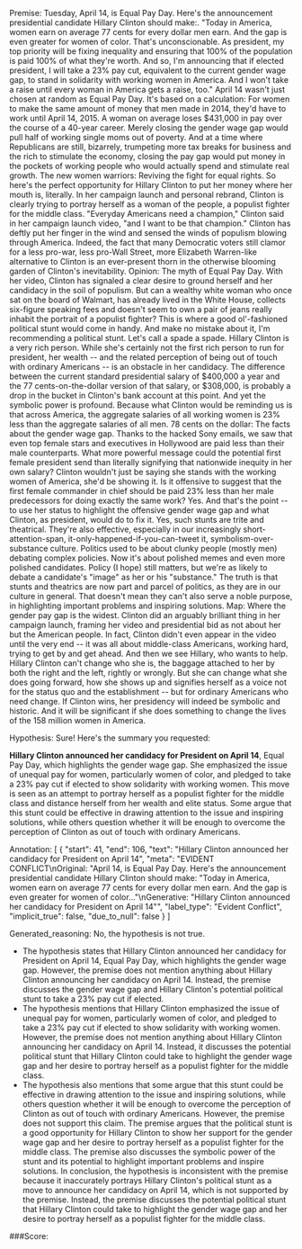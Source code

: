 
Premise:
Tuesday, April 14, is Equal Pay Day. Here's the announcement presidential candidate Hillary Clinton should make:. "Today in America, women earn on average 77 cents for every dollar men earn.  And the gap is even greater for women of color. That's unconscionable.  As president, my top priority will be fixing inequality and ensuring that 100% of the population is paid 100% of what they're worth.  And so, I'm announcing that if elected president, I will take a 23% pay cut, equivalent to the current gender wage gap, to stand in solidarity with working women in America. And I won't take a raise until every woman in America gets a raise, too." April 14 wasn't just chosen at random as Equal Pay Day. It's based on a calculation: For women to make the same amount of money that men made in 2014, they'd have to work until April 14, 2015. A woman on average loses $431,000 in pay over the course of a 40-year career. Merely closing the gender wage gap would pull half of working single moms out of poverty.  And at a time where Republicans are still, bizarrely, trumpeting more tax breaks for business and the rich to stimulate the economy, closing the pay gap would put money in the pockets of working people who would actually spend and stimulate real growth. The new women warriors: Reviving the fight for equal rights. So here's the perfect opportunity for Hillary Clinton to put her money where her mouth is, literally. In her campaign launch and personal rebrand, Clinton is clearly trying to portray herself as a woman of the people, a populist fighter for the middle class. "Everyday Americans need a champion," Clinton said in her campaign launch video, "and I want to be that champion." Clinton has deftly put her finger in the wind and sensed the winds of populism blowing through America. Indeed, the fact that many Democratic voters still clamor for a less pro-war, less pro-Wall Street, more Elizabeth Warren-like alternative to Clinton is an ever-present thorn in the otherwise blooming garden of Clinton's inevitability. Opinion: The myth of Equal Pay Day. With her video, Clinton has signaled a clear desire to ground herself and her candidacy in the soil of populism. But can a wealthy white woman who once sat on the board of Walmart, has already lived in the White House, collects six-figure speaking fees and doesn't seem to own a pair of jeans really inhabit the portrait of a populist fighter? This is where a good ol'-fashioned political stunt would come in handy.  And make no mistake about it, I'm recommending a political stunt. Let's call a spade a spade. Hillary Clinton is a very rich person. While she's certainly not the first rich person to run for president, her wealth -- and the related perception of being out of touch with ordinary Americans -- is an obstacle in her candidacy. The difference between the current standard presidential salary of $400,000 a year and the 77 cents-on-the-dollar version of that salary, or $308,000, is probably a drop in the bucket in Clinton's bank account at this point. And yet the symbolic power is profound. Because what Clinton would be reminding us is that across America, the aggregate salaries of all working women is 23% less than the aggregate salaries of all men. 78 cents on the dollar: The facts about the gender wage gap. Thanks to the hacked Sony emails, we saw that even top female stars and executives in Hollywood are paid less than their male counterparts. What more powerful message could the potential first female president send than literally signifying that nationwide inequity in her own salary? Clinton wouldn't just be saying she stands with the working women of America, she'd be showing it. Is it offensive to suggest that the first female commander in chief should be paid 23% less than her male predecessors for doing exactly the same work?  Yes. And that's the point -- to use her status to highlight the offensive gender wage gap and what Clinton, as president, would do to fix it. Yes, such stunts are trite and theatrical.  They're also effective, especially in our increasingly short-attention-span, it-only-happened-if-you-can-tweet it, symbolism-over-substance culture. Politics used to be about clunky people (mostly men) debating complex policies. Now it's about polished memes and even more polished candidates. Policy (I hope) still matters, but we're as likely to debate a candidate's "image" as her or his "substance." The truth is that stunts and theatrics are now part and parcel of politics, as they are in our culture in general. That doesn't mean they can't also serve a noble purpose, in highlighting important problems and inspiring solutions. Map: Where the gender pay gap is the widest. Clinton did an arguably brilliant thing in her campaign launch, framing her video and presidential bid as not about her but the American people. In fact, Clinton didn't even appear in the video until the very end -- it was all about middle-class Americans, working hard, trying to get by and get ahead. And then we see Hillary, who wants to help. Hillary Clinton can't change who she is, the baggage attached to her by both the right and the left, rightly or wrongly. But she can change what she does going forward, how she shows up and signifies herself as a voice not for the status quo and the establishment -- but for ordinary Americans who need change. If Clinton wins, her presidency will indeed be symbolic and historic. And it will be significant if she does something to change the lives of the 158 million women in America.


Hypothesis:
Sure! Here's the summary you requested:

**Hillary Clinton announced her candidacy for President on April 14**, Equal Pay Day, which highlights the gender wage gap. She emphasized the issue of unequal pay for women, particularly women of color, and pledged to take a 23% pay cut if elected to show solidarity with working women. This move is seen as an attempt to portray herself as a populist fighter for the middle class and distance herself from her wealth and elite status. Some argue that this stunt could be effective in drawing attention to the issue and inspiring solutions, while others question whether it will be enough to overcome the perception of Clinton as out of touch with ordinary Americans.

Annotation:
[
  {
    "start": 41,
    "end": 106,
    "text": "Hillary Clinton announced her candidacy for President on April 14",
    "meta": "EVIDENT CONFLICT\nOriginal: \"April 14, is Equal Pay Day. Here's the announcement presidential candidate Hillary Clinton should make: \"Today in America, women earn on average 77 cents for every dollar men earn. And the gap is even greater for women of color...\"\nGenerative: \"Hillary Clinton announced her candidacy for President on April 14\"",
    "label_type": "Evident Conflict",
    "implicit_true": false,
    "due_to_null": false
  }
]

Generated_reasoning:
No, the hypothesis is not true. 
- The hypothesis states that Hillary Clinton announced her candidacy for President on April 14, Equal Pay Day, which highlights the gender wage gap. However, the premise does not mention anything about Hillary Clinton announcing her candidacy on April 14. Instead, the premise discusses the gender wage gap and Hillary Clinton's potential political stunt to take a 23% pay cut if elected. 
- The hypothesis mentions that Hillary Clinton emphasized the issue of unequal pay for women, particularly women of color, and pledged to take a 23% pay cut if elected to show solidarity with working women. However, the premise does not mention anything about Hillary Clinton announcing her candidacy on April 14. Instead, it discusses the potential political stunt that Hillary Clinton could take to highlight the gender wage gap and her desire to portray herself as a populist fighter for the middle class. 
- The hypothesis also mentions that some argue that this stunt could be effective in drawing attention to the issue and inspiring solutions, while others question whether it will be enough to overcome the perception of Clinton as out of touch with ordinary Americans. However, the premise does not support this claim. The premise argues that the political stunt is a good opportunity for Hillary Clinton to show her support for the gender wage gap and her desire to portray herself as a populist fighter for the middle class. The premise also discusses the symbolic power of the stunt and its potential to highlight important problems and inspire solutions. In conclusion, the hypothesis is inconsistent with the premise because it inaccurately portrays Hillary Clinton's political stunt as a move to announce her candidacy on April 14, which is not supported by the premise. Instead, the premise discusses the potential political stunt that Hillary Clinton could take to highlight the gender wage gap and her desire to portray herself as a populist fighter for the middle class.

###Score:
